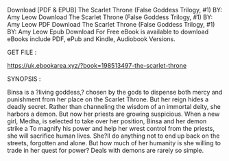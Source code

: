 Download [PDF & EPUB] The Scarlet Throne (False Goddess Trilogy, #1) BY: Amy  Leow Download The Scarlet Throne (False Goddess Trilogy, #1) BY: Amy  Leow PDF Download The Scarlet Throne (False Goddess Trilogy, #1) BY: Amy  Leow Epub Download For Free eBook is available to download eBooks include PDF, ePub and Kindle, Audiobook Versions.

GET FILE :

https://uk.ebookarea.xyz/?book=198513497-the-scarlet-throne

SYNOPSIS : 

Binsa is a ?living goddess,? chosen by the gods to dispense both mercy and punishment from her place on the Scarlet Throne. But her reign hides a deadly secret. Rather than channeling the wisdom of an immortal deity, she harbors a demon. But now her priests are growing suspicious. When a new girl, Medha, is selected to take over her position, Binsa and her demon strike a To magnify his power and help her wrest control from the priests, she will sacrifice human lives. She?ll do anything not to end up back on the streets, forgotten and alone. But how much of her humanity is she willing to trade in her quest for power? Deals with demons are rarely so simple.
